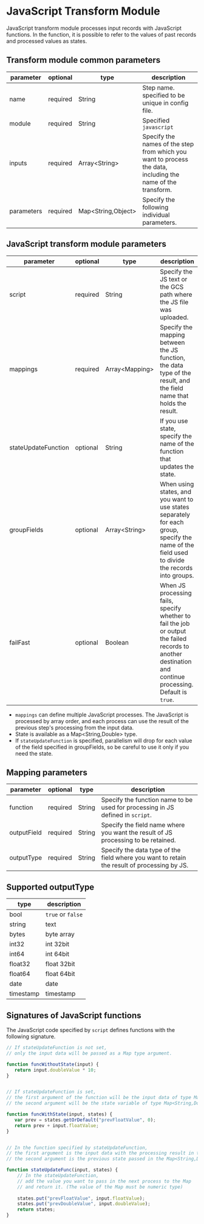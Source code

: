 # JavaScript Transform Module

JavaScript transform module processes input records with JavaScript functions.
In the function, it is possible to refer to the values of past records and processed values as states.

## Transform module common parameters

| parameter | optional | type | description |
| --- | --- | --- | --- |
| name | required | String | Step name. specified to be unique in config file. |
| module | required | String | Specified `javascript` |
| inputs | required | Array<String\> | Specify the names of the step from which you want to process the data, including the name of the transform. |
| parameters | required | Map<String,Object\> | Specify the following individual parameters. |

## JavaScript transform module parameters

| parameter | optional | type | description |
| --- | --- | --- | --- |
| script | required | String | Specify the JS text or the GCS path where the JS file was uploaded. |
| mappings | required | Array<Mapping\> | Specify the mapping between the JS function, the data type of the result, and the field name that holds the result. |
| stateUpdateFunction | optional | String | If you use state, specify the name of the function that updates the state. |
| groupFields | optional | Array<String\> | When using states, and you want to use states separately for each group, specify the name of the field used to divide the records into groups. |
| failFast | optional | Boolean | When JS processing fails, specify whether to fail the job or output the failed records to another destination and continue processing. Default is `true`.|

* `mappings` can define multiple JavaScript processes. The JavaScript is processed by array order, and each process can use the result of the previous step's processing from the input data.
* State is available as a Map<String,Double> type.
* If `stateUpdateFunction` is specified, parallelism will drop for each value of the field specified in groupFields, so be careful to use it only if you need the state.

## Mapping parameters

| parameter | optional | type | description |
| --- | --- | --- | --- |
| function | required | String | Specify the function name to be used for processing in JS defined in `script`. |
| outputField | required | String | Specify the field name where you want the result of JS processing to be retained.|
| outputType | required | String | Specify the data type of the field where you want to retain the result of processing by JS. |


## Supported outputType

| type | description |
| --- | --- |
| bool | `true` or `false` |
| string | text |
| bytes | byte array |
| int32 | int 32bit |
| int64 | int 64bit |
| float32 | float 32bit |
| float64 | float 64bit |
| date | date |
| timestamp | timestamp |

## Signatures of JavaScript functions

The JavaScript code specified by `script` defines functions with the following signature.

```js
// If stateUpdateFunction is not set,
// only the input data will be passed as a Map type argument.

function funcWithoutState(input) {
   return input.doubleValue * 10;
}


// If stateUpdateFunction is set, 
// the first argument of the function will be the input data of type Map,
// the second argument will be the state variable of type Map<String,Double>.

function funcWithState(input, states) {
   var prev = states.getOrDefault("prevFloatValue", 0);
   return prev + input.floatValue;
}


// In the function specified by stateUpdateFunction,
// the first argument is the input data with the processing result in the Map type.
// the second argument is the previous state passed in the Map<String,Double> type.

function stateUpdateFunc(input, states) {
    // In the stateUpdateFunction,
    // add the value you want to pass in the next process to the Map
    // and return it. (The value of the Map must be numeric type)
    
    states.put("prevFloatValue", input.floatValue);
    states.put("prevDoubleValue", input.doubleValue);
    return states;
}
```